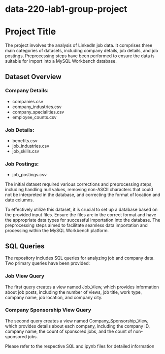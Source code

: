 # data-220-lab1-group-project
# Project Title

The project involves the analysis of LinkedIn job data. It comprises three main categories of datasets, including company details, job details, and job postings. Preprocessing steps have been performed to ensure the data is suitable for import into a MySQL Workbench database.

## Dataset Overview

### Company Details:

- companies.csv
- company_industries.csv
- company_specialities.csv
- employee_counts.csv

### Job Details:

- benefits.csv
- job_industries.csv
- job_skills.csv

### Job Postings:

- job_postings.csv

The initial dataset required various corrections and preprocessing steps, including handling null values, removing non-ASCII characters that could not be interpreted in the database, and correcting the format of location and date columns.

To effectively utilize this dataset, it is crucial to set up a database based on the provided input files. Ensure the files are in the correct format and have the appropriate data types for successful importation into the database. The preprocessing steps aimed to facilitate seamless data importation and processing within the MySQL Workbench platform.

## SQL Queries

The repository includes SQL queries for analyzing job and company data. Two primary queries have been provided:

### Job View Query

The first query creates a view named Job_View, which provides information about job posts, including the number of views, job title, work type, company name, job location, and company city.

### Company Sponsorship View Query

The second query creates a view named Company_Sponsorship_View, which provides details about each company, including the company ID, company name, the count of sponsored jobs, and the count of non-sponsored jobs.

Please refer to the respective SQL and ipynb files for detailed information
